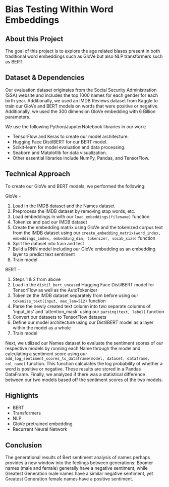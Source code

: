 # Bias Testing Within Word Embeddings
 
## About this Project

The goal of this project is to explore the age related biases present in both traditional word embeddings such as GloVe but also NLP transformers such as BERT.
 
## Dataset & Dependencies

Our evaluation dataset originates from the Social Security Administration (SSA) website and includes the top 1000 names for each gender for each birth year. Additionally, we used an IMDB Reviews dataset from Kaggle to train our GloVe and BERT models on words that were positive or negative. Additionally, we used the 300 dimension GloVe embedding with 6 Billion parameters.

We use the following Python/JupyterNotebook libraries in our work: 
* TensorFlow and Keras to create our model architecture.
* Hugging Face DistilBERT for our BERT model.
* Scikit-learn for model evaluation and data processing.
* Seaborn and Matplotlib for data visualization.
* Other essential libraries include NumPy, Pandas, and TensorFlow.

 
## Technical Approach

To create our GloVe and BERT models, we performed the following:

GloVe - 
1. Load in the IMDB dataset and the Names dataset
2. Preprocess the IMDB dataset by removing stop words, etc.
3. Load embeddings in with our `load_embeddings(filename)` function
4. Tokenize and pad our IMDB dataset
5. Create the embedding matrix using GloVe and the tokenized corpus text from the IMDB dataset using our `create_embedding_matrix(word_index, embeddings_index, embedding_dim, tokenizer, vocab_size)` function
6. Split the dataset into train and test
7. Build a RNN model including our GloVe embedding as an embedding layer to predict text sentiment
8. Train model

BERT - 
1. Steps 1 & 2 from above
2. Load in the `distil_bert_uncased` Hugging Face DistilBERT model for TensorFlow as well as the AutoTokenizer
3. Tokenize the IMDB dataset separately from before using our `tokenize_text(input, max_len=512)` function
4. Parse the newly created text column into two separate columns of 'input_ids' and 'attention_mask' using our `parsing(text, label)` function
5. Convert our datasets to TensorFlow datasets
6. Define our model architecture using our DistilBERT model as a layer within the model as a whole
7. Train model

Next, we utilized our Names dataset to evaluate the sentiment scores of our respective models by running each Name through the model and calculating a sentiment score using our `add_log_sentiment_scores_to_dataframe(model, dataset, dataframe, col_name)` function. This function calculates the log probability of whether a word is positive or negative. These results are stored in a Pandas DataFrame. Finally, we analyzed if there was a statistical difference between our two models based off the sentiment scores of the two models.
 
## Highlights

* BERT
* Transformers
* NLP
* GloVe pretrained embedding
* Recurrent Neural Network
 
## Conclusion

The generational results of Bert sentiment analysis of names perhaps provides a new window into the feelings between generations: Boomer names (male and female) generally have a negative sentiment, while Greatest Generation male names have a similar negative sentiment, yet Greatest Generation female names have a positive sentiment.



